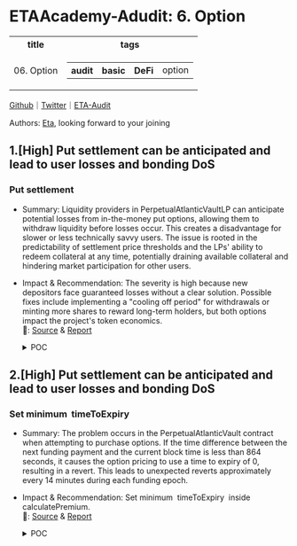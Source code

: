 # ETAAcademy-Adudit: 6. Option

<table>
  <tr>
    <th>title</th>
    <th>tags</th>
  </tr>
  <tr>
    <td>06. Option</td>
    <td>
      <table>
        <tr>
          <th>audit</th>
          <th>basic</th>
          <th>DeFi</th>
          <td>option</td>
        </tr>
      </table>
    </td>
  </tr>
</table>

[Github](https://github.com/ETAAcademy)｜[Twitter](https://twitter.com/ETAAcademy)｜[ETA-Audit](https://github.com/ETAAcademy/ETAAcademy-Audit)

Authors: [Eta](https://twitter.com/pwhattie), looking forward to your joining

## 1.[High] Put settlement can be anticipated and lead to user losses and bonding DoS

### Put settlement

- Summary: Liquidity providers in PerpetualAtlanticVaultLP can anticipate potential losses from in-the-money put options, allowing them to withdraw liquidity before losses occur. This creates a disadvantage for slower or less technically savvy users. The issue is rooted in the predictability of settlement price thresholds and the LPs' ability to redeem collateral at any time, potentially draining available collateral and hindering market participation for other users.

- Impact & Recommendation: The severity is high because new depositors face guaranteed losses without a clear solution. Possible fixes include implementing a "cooling off period" for withdrawals or minting more shares to reward long-term holders, but both options impact the project's token economics.
  <br> 🐬: [Source](https://code4rena.com/reports/2023-08-dopex#h-02-put-settlement-can-be-anticipated-and-lead-to-user-losses-and-bonding-dos) & [Report](https://code4rena.com/reports/2023-08-dopex)

  <details><summary>POC</summary>

  ```solidity
    // SPDX-License-Identifier: UNLICENSED
    pragma solidity 0.8.19;
    import { Test } from "forge-std/Test.sol";
    import "forge-std/console.sol";
    import { ERC721Holder } from "@openzeppelin/contracts/token/ERC721/utils/ERC721Holder.sol";
    import { Setup } from "./Setup.t.sol";
    import { PerpetualAtlanticVault } from "contracts/perp-vault/PerpetualAtlanticVault.sol";
    contract PoC is ERC721Holder, Setup {
    // ================================ HELPERS ================================ //
    function mintWeth(uint256 _amount, address _to) public {
        weth.mint(_to, _amount);
    }
    function mintRdpx(uint256 _amount, address _to) public {
        rdpx.mint(_to, _amount);
    }
    function deposit(uint256 _amount, address _from) public {
        vm.startPrank(_from, _from);
        vaultLp.deposit(_amount, _from);
        vm.stopPrank();
    }
    function purchase(uint256 _amount, address _as) public returns (uint256 id) {
        vm.startPrank(_as, _as);
        (, id) = vault.purchase(_amount, _as);
        vm.stopPrank();
    }
    function setApprovals(address _as) public {
        vm.startPrank(_as, _as);
        rdpx.approve(address(vault), type(uint256).max);
        rdpx.approve(address(vaultLp), type(uint256).max);
        weth.approve(address(vault), type(uint256).max);
        weth.approve(address(vaultLp), type(uint256).max);
        vm.stopPrank();
    }
    // ================================ CORE ================================ //
    /**
    Assumptions & config:
        - address(this) is impersonating the rdpxV2Core contract
        - premium per option: 0.05 weth
        - epoch duration: 1 day; 86400 seconds
        - initial price of rdpx: 0.2 weth
        - pricing precision is in 0.1 gwei
        - premium precision is in 0.1 gwei
        - rdpx and weth denomination in wei
    **/
    function testPoCHigh3() external {
        // Setup starts here ----------------------------->
        setApprovals(address(1));
        setApprovals(address(2));
        setApprovals(address(3));
        mintWeth(5 ether, address(1));
        mintWeth(5 ether, address(2));
        mintWeth(25 ether, address(3));
        /// The users deposit
        deposit(5 ether, address(1));
        deposit(5 ether, address(2));
        deposit(25 ether, address(3));
        uint256 userBalance = vaultLp.balanceOf(address(1));
        assertEq(userBalance, 5 ether);
        userBalance = vaultLp.balanceOf(address(2));
        assertEq(userBalance, 5 ether);
        userBalance = vaultLp.balanceOf(address(3));
        assertEq(userBalance, 25 ether);
        // premium = 100 * 0.05 weth = 5 weth
        uint256 tokenId = purchase(100 ether, address(this)); // 0.015 gwei * 100 ether / 0.1 gwei = 15 ether collateral activated
        skip(86500); // expires epoch 1
        vault.updateFunding();
        vault.updateFundingPaymentPointer();
        uint256[] memory strikes = new uint256[](1);
        strikes[0] = 0.015 gwei;
        uint256 fundingAccrued = vault.calculateFunding(strikes);
        assertEq(fundingAccrued, 5 ether);
        uint256[] memory tokenIds = new uint256[](1);
        tokenIds[0] = tokenId;
        /// ---------------- POC STARTS HERE ---------------------------------------------------///
        // At this point the Core contract has purchased options to sell 100 rdpx tokens
        // The market moves against `rdpx` and the puts are now in the money
        priceOracle.updateRdpxPrice(0.010 gwei);
        // Bob, a savvy user, sees there is collateral available to withdraw, and
        // because he monitors the price he knows the vault is about to take a loss
        // thus, he withdraws his capital, expecting a call to settle.
        userBalance = vaultLp.balanceOf(address(1));
        vm.startPrank(address(1));
        vaultLp.redeem(userBalance, address(1), address(1));
        vm.stopPrank();
        vm.startPrank(address(this), address(this));
        (uint256 ethAmount, uint256 rdpxAmount) = vault.settle(tokenIds);
        vm.stopPrank();
        // Bob now re-enters the LP Vault
        vm.startPrank(address(1));
        vaultLp.deposit(weth.balanceOf(address(1)), address(1));
        vm.stopPrank();
        // Now we tally up the scores
        console.log("User Bob ends with (WETH, RDPX, Shares):");
        userBalance = vaultLp.balanceOf(address(1));
        (uint256 aBob, uint256 bBob) = vaultLp.redeemPreview(userBalance);
        console.log(aBob, bBob, userBalance);
        userBalance = vaultLp.balanceOf(address(2));
        (uint256 aDave, uint256 bDave) = vaultLp.redeemPreview(userBalance);
        console.log("User Dave ends with (WETH, RDPX, Shares):");
        console.log(aDave, bDave, userBalance);
        /**
            Bob and Dave both started with 5 ether deposited into the vault LP.
            Bob ends up with shares worth 4.08 WETH + 16.32 RDPX
            Dave ends up with shares worth 3.48 WETH + 13.94 RDPX
            Thus we can conclude that by anticipating calls to `settle`,
            either by monitoring the market or through front-running,
            Bob has forced Dave to take on more of the losses.
        */
    }
    }

  ```

  </details>

## 2.[High] Put settlement can be anticipated and lead to user losses and bonding DoS

### Set minimum  timeToExpiry

- Summary: The problem occurs in the PerpetualAtlanticVault contract when attempting to purchase options. If the time difference between the next funding payment and the current block time is less than 864 seconds, it causes the option pricing to use a time to expiry of 0, resulting in a revert. This leads to unexpected reverts approximately every 14 minutes during each funding epoch.

- Impact & Recommendation: Set minimum  timeToExpiry  inside  calculatePremium.
  <br> 🐬: [Source](https://code4rena.com/reports/2023-08-dopex#h-06-bond-operations-will-always-revert-at-certain-time-when-putoptionsrequired-is-true) & [Report](https://code4rena.com/reports/2023-08-dopex)

  <details><summary>POC</summary>

  ```solidity
      function testOptionPricingRevert() public {
        OptionPricingSimple optionPricingSimple;
        optionPricingSimple = new OptionPricingSimple(100, 5e6);
        (uint256 rdpxRequired, uint256 wethRequired) = rdpxV2Core
            .calculateBondCost(1 * 1e18, 0);
        uint256 currentPrice = vault.getUnderlyingPrice(); // price of underlying wrt collateralToken
        uint256 strike = vault.roundUp(currentPrice - (currentPrice / 4)); // 25% below the current price
        // around 14 minutes before next funding payment
        vm.warp(block.timestamp + 7 days - 863 seconds);
        uint256 timeToExpiry = vault.nextFundingPaymentTimestamp() -
            block.timestamp;
        console.log("What is the current price");
        console.log(currentPrice);
        console.log("What is the strike");
        console.log(strike);
        console.log("What is time to expiry");
        console.log(timeToExpiry);
        uint256 price = vault.getUnderlyingPrice();
        // will revert
        vm.expectRevert();
        optionPricingSimple.getOptionPrice(strike, price, 100, timeToExpiry);
    }

  ```

  </details>
